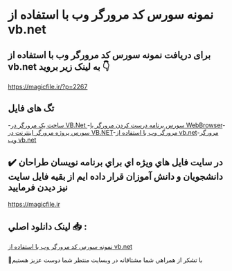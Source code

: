 # نمونه سورس کد مرورگر وب با استفاده از vb.net

## برای دریافت نمونه سورس کد مرورگر وب با استفاده از vb.net به لینک زیر بروید 👇

https://magicfile.ir/?p=2267

## تگ های فایل

-[ساخت یک مرورگر در VB.Net ](https://magicfile.ir/product/%d9%86%d9%85%d9%88%d9%86%d9%87-%d8%b3%d9%88%d8%b1%d8%b3-%d9%88-%da%a9%d8%af-%d9%85%d8%b1%d9%88%d8%b1%da%af%d8%b1-%d9%88%d8%a8-%d8%a8%d8%a7-%d8%a7%d8%b3%d8%aa%d9%81%d8%a7%d8%af%d9%87-%d8%a7%d8%b2-vb-net/)-[سورس برنامه درست کردن مرورگر یا WebBrowser](https://magicfile.ir/product/%d9%86%d9%85%d9%88%d9%86%d9%87-%d8%b3%d9%88%d8%b1%d8%b3-%d9%88-%da%a9%d8%af-%d9%85%d8%b1%d9%88%d8%b1%da%af%d8%b1-%d9%88%d8%a8-%d8%a8%d8%a7-%d8%a7%d8%b3%d8%aa%d9%81%d8%a7%d8%af%d9%87-%d8%a7%d8%b2-vb-net/)-[سورس پروژه مرورگر اینترنت در VB.NET](https://magicfile.ir/product/%d9%86%d9%85%d9%88%d9%86%d9%87-%d8%b3%d9%88%d8%b1%d8%b3-%d9%88-%da%a9%d8%af-%d9%85%d8%b1%d9%88%d8%b1%da%af%d8%b1-%d9%88%d8%a8-%d8%a8%d8%a7-%d8%a7%d8%b3%d8%aa%d9%81%d8%a7%d8%af%d9%87-%d8%a7%d8%b2-vb-net/)-[مرورگر وب با استفاده از vb.net](https://magicfile.ir/product/%d9%86%d9%85%d9%88%d9%86%d9%87-%d8%b3%d9%88%d8%b1%d8%b3-%d9%88-%da%a9%d8%af-%d9%85%d8%b1%d9%88%d8%b1%da%af%d8%b1-%d9%88%d8%a8-%d8%a8%d8%a7-%d8%a7%d8%b3%d8%aa%d9%81%d8%a7%d8%af%d9%87-%d8%a7%d8%b2-vb-net/)-[مرورگر وب vb.net](https://magicfile.ir/product/%d9%86%d9%85%d9%88%d9%86%d9%87-%d8%b3%d9%88%d8%b1%d8%b3-%d9%88-%da%a9%d8%af-%d9%85%d8%b1%d9%88%d8%b1%da%af%d8%b1-%d9%88%d8%a8-%d8%a8%d8%a7-%d8%a7%d8%b3%d8%aa%d9%81%d8%a7%d8%af%d9%87-%d8%a7%d8%b2-vb-net/)

## ✔️ در سايت فايل هاي ويژه اي براي برنامه نويسان طراحان دانشجويان و دانش آموزان قرار داده ايم از بقيه فايل سايت نيز ديدن فرماييد

https://magicfile.ir


## لينک دانلود اصلي 📥 :

[نمونه سورس کد مرورگر وب با استفاده از vb.net](https://magicfile.ir/product/%d9%86%d9%85%d9%88%d9%86%d9%87-%d8%b3%d9%88%d8%b1%d8%b3-%d9%88-%da%a9%d8%af-%d9%85%d8%b1%d9%88%d8%b1%da%af%d8%b1-%d9%88%d8%a8-%d8%a8%d8%a7-%d8%a7%d8%b3%d8%aa%d9%81%d8%a7%d8%af%d9%87-%d8%a7%d8%b2-vb-net/) 


🙏با تشکر از همراهي شما مشتاقانه در وبسایت منتظر شما دوست عزیز هستیم

